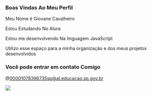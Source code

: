 ### Boas Vindas Ao Meu Perfil 
 

Meu Nome é Giovane Cavalheiro

Estou Estudando No Alura

Estou me desenvolvendo Na linguagem JavaScript

Utilizo esse espaço para a minha organização e dos meus projetos desenvolvidos

### Você pode entrar em contato Comigo

@00001078396735sp@al.educacao.sp.gov.br


![](https://media1.tenor.com/m/VIeZe7ZCxIMAAAAd/phil-foden-foden.gif)
